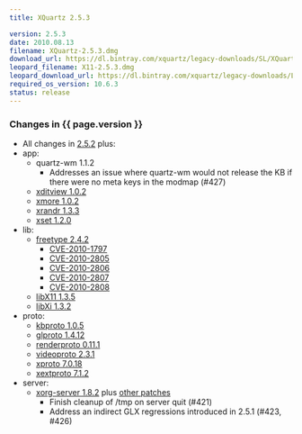 ```yaml
---
title: XQuartz 2.5.3

version: 2.5.3
date: 2010.08.13
filename: XQuartz-2.5.3.dmg
download_url: https://dl.bintray.com/xquartz/legacy-downloads/SL/XQuartz-2.5.3.dmg
leopard_filename: X11-2.5.3.dmg
leopard_download_url: https://dl.bintray.com/xquartz/legacy-downloads/Leopard/X11-2.5.3.dmg
required_os_version: 10.6.3
status: release
---
```


### Changes in {{ page.version }} ###
  * All changes in [2.5.2](XQuartz-2.5.2.html) plus:
  * app:
      * quartz-wm 1.1.2
        * Addresses an issue where quartz-wm would not release the KB if there were no meta keys in the modmap (#427)
      * [xditview 1.0.2](https://lists.x.org/archives/xorg-announce/2010-August/001367.html)
      * [xmore 1.0.2](https://lists.x.org/archives/xorg-announce/2010-July/001360.html)
      * [xrandr 1.3.3](https://lists.x.org/archives/xorg-announce/2010-July/001361.html)
      * [xset 1.2.0](https://lists.x.org/archives/xorg-announce/2010-August/001366.html)
  * lib:
      * [freetype 2.4.2](http://freetype.sourceforge.net/index2.html#release-freetype-2.4.2)
        * [CVE-2010-1797](https://cve.mitre.org/cgi-bin/cvename.cgi?name=CVE-2010-1797)
        * [CVE-2010-2805](https://cve.mitre.org/cgi-bin/cvename.cgi?name=CVE-2010-2805)
        * [CVE-2010-2806](https://cve.mitre.org/cgi-bin/cvename.cgi?name=CVE-2010-2806)
        * [CVE-2010-2807](https://cve.mitre.org/cgi-bin/cvename.cgi?name=CVE-2010-2807)
        * [CVE-2010-2808](https://cve.mitre.org/cgi-bin/cvename.cgi?name=CVE-2010-2808)
      * [libX11 1.3.5](https://lists.x.org/archives/xorg-announce/2010-August/001382.html)
      * [libXi 1.3.2](https://lists.x.org/archives/xorg-announce/2010-August/001364.html)
  * proto:
      * [kbproto 1.0.5](https://lists.x.org/archives/xorg-announce/2010-August/001369.html)
      * [glproto 1.4.12](https://lists.x.org/archives/xorg-announce/2010-August/001368.html)
      * [renderproto 0.11.1](https://lists.x.org/archives/xorg-announce/2010-August/001370.html)
      * [videoproto 2.3.1](https://lists.x.org/archives/xorg-announce/2010-August/001371.html)
      * [xproto 7.0.18](https://lists.x.org/archives/xorg-announce/2010-August/001372.html)
      * [xextproto 7.1.2](https://lists.x.org/archives/xorg-announce/2010-August/001373.html)
  * server:
    * [xorg-server 1.8.2](https://lists.freedesktop.org/archives/xorg-announce/2010-June/001342.html) plus [other patches](https://github.com/XQuartz/xorg-server/commits/XQuartz-2.5.3)
      * Finish cleanup of /tmp on server quit (#421)
      * Address an indirect GLX regressions introduced in 2.5.1 (#423, #426)

